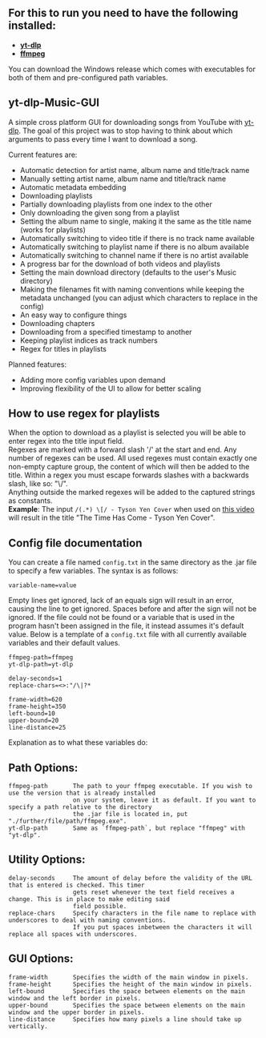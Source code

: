 ## For this to run you need to have the following installed:
+ [<u>**yt-dlp**</u>](https://github.com/yt-dlp/yt-dlp#installation)
+ [<u>**ffmpeg**</u>](https://ffmpeg.org/download.html)

You can download the Windows release which comes with executables for both of them and pre-configured path variables.

## yt-dlp-Music-GUI
A simple cross platform GUI for downloading songs from YouTube with [<u>yt-dlp</u>](https://github.com/yt-dlp/yt-dlp).
The goal of this project was to stop having to think about which arguments to pass every time I want to download a song.

Current features are:
+ Automatic detection for artist name, album name and title/track name
+ Manually setting artist name, album name and title/track name
+ Automatic metadata embedding
+ Downloading playlists
+ Partially downloading playlists from one index to the other
+ Only downloading the given song from a playlist
+ Setting the album name to single, making it the same as the title name (works for playlists)
+ Automatically switching to video title if there is no track name available
+ Automatically switching to playlist name if there is no album available
+ Automatically switching to channel name if there is no artist available
+ A progress bar for the download of both videos and playlists
+ Setting the main download directory (defaults to the user's Music directory)
+ Making the filenames fit with naming conventions while keeping the metadata unchanged (you can adjust which characters to replace in the config)
+ An easy way to configure things
+ Downloading chapters
+ Downloading from a specified timestamp to another
+ Keeping playlist indices as track numbers
+ Regex for titles in playlists

Planned features:
+ Adding more config variables upon demand
+ Improving flexibility of the UI to allow for better scaling

## How to use regex for playlists
When the option to download as a playlist is selected you will be able to enter regex into the title input field.\
Regexes are marked with a forward slash '/' at the start and end.
Any number of regexes can be used.
All used regexes must contain exactly one non-empty capture group, the content of which will then be added to the title.
Within a regex you must escape forwards slashes with a backwards slash, like so: "\\/".\
Anything outside the marked regexes will be added to the captured strings as constants.\
**Example**: The input `/(.*) \[/ - Tyson Yen Cover` when used on
[<u>this video</u>](https://www.youtube.com/watch?v=kzVAtMYwCCE&list=PL6NhlkyT-fwyW-hwgLTvcYN1Bx37RxBIF&index=30 "The Time Has Come [Devil May Cry 4] Cover")
will result in the title "The Time Has Come - Tyson Yen Cover".


## Config file documentation
You can create a file named `config.txt` in the same directory as the .jar file to specify a few variables. The syntax is as follows:
```
variable-name=value
```
Empty lines get ignored, lack of an equals sign will result in an error, causing the line to get ignored. Spaces before and after the sign will not be ignored.
If the file could not be found or a variable that is used in the program hasn't been assigned in the file, it instead assumes it's default value. Below is a template of a `config.txt` file with all currently available variables and their default values.
```
ffmpeg-path=ffmpeg
yt-dlp-path=yt-dlp

delay-seconds=1
replace-chars=<>:"/\|?*

frame-width=620
frame-height=350
left-bound=10
upper-bound=20
line-distance=25
```
Explanation as to what these variables do:
## Path Options:
    ffmpeg-path       The path to your ffmpeg executable. If you wish to use the version that is already installed 
                      on your system, leave it as default. If you want to specify a path relative to the directory
                      the .jar file is located in, put "./further/file/path/ffmpeg.exe".
    yt-dlp-path       Same as `ffmpeg-path`, but replace "ffmpeg" with "yt-dlp".
## Utility Options:
    delay-seconds     The amount of delay before the validity of the URL that is entered is checked. This timer
                      gets reset whenever the text field receives a change. This is in place to make editing said
                      field possible.
    replace-chars     Specify characters in the file name to replace with underscores to deal with naming conventions.
                      If you put spaces inbetween the characters it will replace all spaces with underscores.
## GUI Options:
    frame-width       Specifies the width of the main window in pixels.
    frame-height      Specifies the height of the main window in pixels.
    left-bound        Specifies the space between elements on the main window and the left border in pixels.
    upper-bound       Specifies the space between elements on the main window and the upper border in pixels.
    line-distance     Specifies how many pixels a line should take up vertically.

